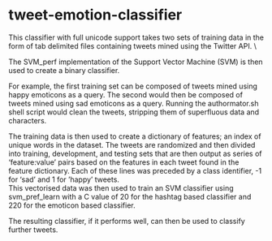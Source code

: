 # tweet-emotion-classifier

This classifier with full unicode support takes two sets of training data in the form of tab delimited files containing tweets mined using the Twitter API. \

The SVM_perf implementation of the Support Vector Machine (SVM) is then used to create a binary classifier. 

For example, the first training set can be composed of tweets mined using happy emoticons as a query. The second would then be composed of tweets mined using sad emoticons as a query.
Running the authormator.sh shell script would clean the tweets, stripping them of superfluous data and characters. 

The training data is then used to create a dictionary of features; an index of unique words in the dataset. The tweets are randomized and then divided into training, development, and testing sets that are then output as series of ‘feature:value’ pairs based on the features in each tweet found in the feature dictionary. Each of these lines was preceded by a class identifier, -1 for ‘sad’ and 1 for ’happy’ tweets.  
This vectorised data was then used to train an SVM classifier using svm_pref_learn with a C value of 20 for the hashtag based classifier and 220 for the emoticon based classifier. 

The resulting classifier, if it performs well, can then be used to classify further tweets.
